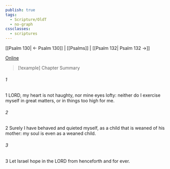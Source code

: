 ```yaml
---
publish: true
tags:
  - Scripture/OldT
  - no-graph
cssclasses:
  - scriptures
---
```

[[Psalm 130| ← Psalm 130]] | [[Psalms]] | [[Psalm 132| Psalm 132 →]]

[Online](https://churchofjesuschrist.org/study/scriptures/ot/ps/131?lang=eng)

>[!example] Chapter Summary
>
###### 1
1 LORD, my heart is not haughty, nor mine eyes lofty: neither do I exercise myself in great matters, or in things too high for me.
###### 2
2 Surely I have behaved and quieted myself, as a child that is weaned of his mother: my soul is even as a weaned child.
###### 3
3 Let Israel hope in the LORD from henceforth and for ever.




